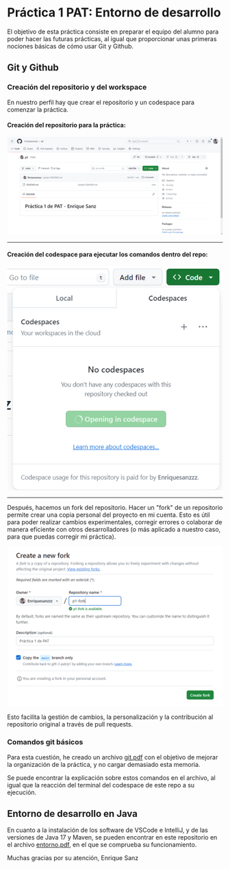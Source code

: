 # Práctica 1 PAT: Entorno de desarrollo

El objetivo de esta práctica consiste en preparar el equipo del alumno para poder hacer las futuras prácticas, al igual que proporcionar unas primeras nociones básicas de cómo usar Git y Github.

## Git y Github
### Creación del repositorio y del workspace

En nuestro perfil hay que crear el repositorio y un codespace para comenzar la práctica. 

#### Creación del repositorio para la práctica:
![Creación del repositorio](https://github.com/Enriquesanzzz/p1-fork/blob/main/fotos/Repo%20p1%20creado.PNG)
_______________________________________________________________________________________________________________________________________________

#### Creación del codespace para ejecutar los comandos dentro del repo:
![Creación del codespace](https://github.com/Enriquesanzzz/p1-fork/blob/main/fotos/Create%20codespace%20on%20main.PNG)
_______________________________________________________________________________________________________________________________________________

Después, hacemos un fork del repositorio. Hacer un "fork" de un repositorio  permite crear una copia personal del proyecto en mi cuenta. Esto es útil para poder realizar cambios experimentales, corregir errores o colaborar de manera eficiente con otros desarrolladores (o más aplicado a nuestro caso, para que puedas corregir mi práctica). 

![Creación del fork del repositorio](https://github.com/Enriquesanzzz/p1-fork/blob/main/fotos/create%20p1-fork.PNG)

Esto facilita la gestión de cambios, la personalización y la contribución al repositorio original a través de pull requests.  

### Comandos git básicos

Para esta cuestión, he creado un archivo [git.pdf](https://github.com/Enriquesanzzz/p1-fork/blob/main/git.pdf) con el objetivo de mejorar la organización de la práctica, y no cargar demasiado esta memoria.

Se puede encontrar la explicación sobre estos comandos en el archivo, al igual que la reacción del terminal del codespace de este repo a su ejecución.

## Entorno de desarrollo en Java

En cuanto a la instalación de los software de VSCode e IntelliJ, y de las versiones de Java 17 y Maven, se pueden encontrar en este repositorio en el archivo [entorno.pdf](https://github.com/Enriquesanzzz/p1-fork/blob/main/entorno.pdf), en el que se comprueba su funcionamiento.


Muchas gracias por su atención,
Enrique Sanz
